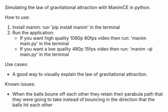 Simulating the law of gravitational attraction with ManimCE in python.

How to use:
1. Install manim: run 'pip install manim' in the terminal
2. Run the application:
   - If you want high quality 1080p 60fps video then run: 'manim main.py' in the terminal
   - If you want a low quality 480p 15fps video then run: 'manim -ql main.py' in the terminal

Use cases:
- A good way to visually explain the law of gravitational attraction.

Known issues:
- When the balls boune off each other they retain their parabula path that they were going to take
  instead of bouncing in the direction that the balls hit each other 
